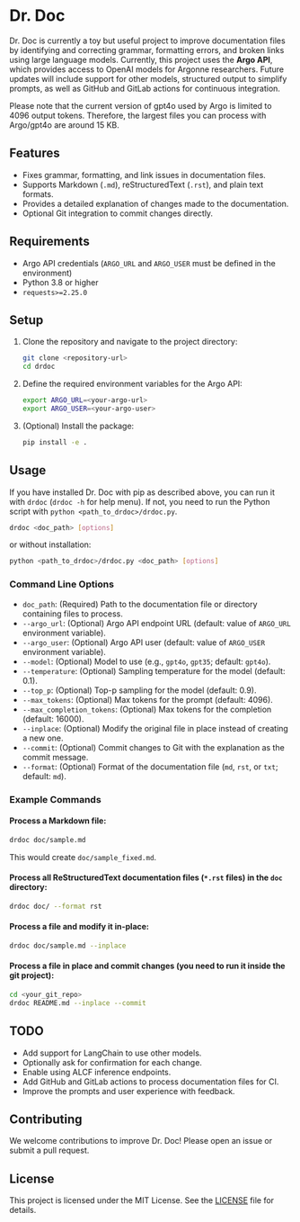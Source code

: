 # Dr. Doc

Dr. Doc is currently a toy but useful project to improve documentation files by identifying and correcting grammar, formatting errors, and broken links using large language models. Currently, this project uses the **Argo API**, which provides access to OpenAI models for Argonne researchers. Future updates will include support for other models, structured output to simplify prompts, as well as GitHub and GitLab actions for continuous integration.

Please note that the current version of gpt4o used by Argo is limited to 4096 output tokens. Therefore, the largest files you can process with Argo/gpt4o are around 15 KB.

## Features

- Fixes grammar, formatting, and link issues in documentation files.
- Supports Markdown (`.md`), reStructuredText (`.rst`), and plain text formats.
- Provides a detailed explanation of changes made to the documentation.
- Optional Git integration to commit changes directly.

## Requirements

- Argo API credentials (`ARGO_URL` and `ARGO_USER` must be defined in the environment)
- Python 3.8 or higher
- `requests>=2.25.0`

## Setup

1. Clone the repository and navigate to the project directory:

   ```bash
   git clone <repository-url>
   cd drdoc
   ```

2. Define the required environment variables for the Argo API:

   ```bash
   export ARGO_URL=<your-argo-url>
   export ARGO_USER=<your-argo-user>
   ```

3. (Optional) Install the package:

   ```bash
   pip install -e .
   ```

## Usage

If you have installed Dr. Doc with pip as described above, you can run it with `drdoc` (`drdoc -h` for help menu). If not, you need to run the Python script with `python <path_to_drdoc>/drdoc.py`.

```bash
drdoc <doc_path> [options]
```

or without installation:

```bash
python <path_to_drdoc>/drdoc.py <doc_path> [options]
```

### Command Line Options

- `doc_path`: (Required) Path to the documentation file or directory containing files to process.
- `--argo_url`: (Optional) Argo API endpoint URL (default: value of `ARGO_URL` environment variable).
- `--argo_user`: (Optional) Argo API user (default: value of `ARGO_USER` environment variable).
- `--model`: (Optional) Model to use (e.g., `gpt4o`, `gpt35`; default: `gpt4o`).
- `--temperature`: (Optional) Sampling temperature for the model (default: 0.1).
- `--top_p`: (Optional) Top-p sampling for the model (default: 0.9).
- `--max_tokens`: (Optional) Max tokens for the prompt (default: 4096).
- `--max_completion_tokens`: (Optional) Max tokens for the completion (default: 16000).
- `--inplace`: (Optional) Modify the original file in place instead of creating a new one.
- `--commit`: (Optional) Commit changes to Git with the explanation as the commit message.
- `--format`: (Optional) Format of the documentation file (`md`, `rst`, or `txt`; default: `md`).

### Example Commands

#### Process a Markdown file:

```bash
drdoc doc/sample.md
```

This would create `doc/sample_fixed.md`.

#### Process all ReStructuredText documentation files (`*.rst` files) in the `doc` directory:

```bash
drdoc doc/ --format rst
```

#### Process a file and modify it in-place:

```bash
drdoc doc/sample.md --inplace
```

#### Process a file in place and commit changes (you need to run it inside the git project):

```bash
cd <your_git_repo>
drdoc README.md --inplace --commit
```

## TODO

- Add support for LangChain to use other models.
- Optionally ask for confirmation for each change.
- Enable using ALCF inference endpoints.
- Add GitHub and GitLab actions to process documentation files for CI.
- Improve the prompts and user experience with feedback.

## Contributing

We welcome contributions to improve Dr. Doc! Please open an issue or submit a pull request.

## License

This project is licensed under the MIT License. See the [LICENSE](LICENSE) file for details.
